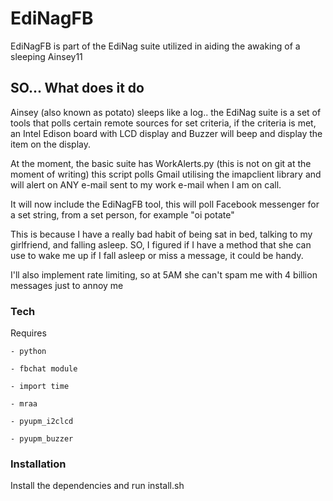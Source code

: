 # EdiNagFB



EdiNagFB is part of the EdiNag suite utilized in aiding the awaking of a sleeping Ainsey11

## SO... What does it do



Ainsey (also known as potato) sleeps like a log.. the EdiNag suite is a set of tools that polls certain remote sources for set criteria, if the criteria is met, an Intel Edison board with LCD display and Buzzer will beep and display the item on the display.



At the moment, the basic suite has WorkAlerts.py (this is not on git at the moment of writing) this script polls Gmail utilising the imapclient library and will alert on ANY e-mail sent to my work e-mail when I am on call.



It will now include the EdiNagFB tool, this will poll Facebook messenger for a set string, from a set person, for example "oi potate" 



This is because I have a really bad habit of being sat in bed, talking to my girlfriend, and falling asleep. SO, I figured if I have a method that she can use to wake me up if I fall asleep or miss a message, it could be handy.



I'll also implement rate limiting, so at 5AM she can't spam me with 4 billion messages just to annoy me



### Tech



Requires 

    - python

    - fbchat module

    - import time

    - mraa

    - pyupm_i2clcd

    - pyupm_buzzer



### Installation

Install the dependencies and run install.sh
